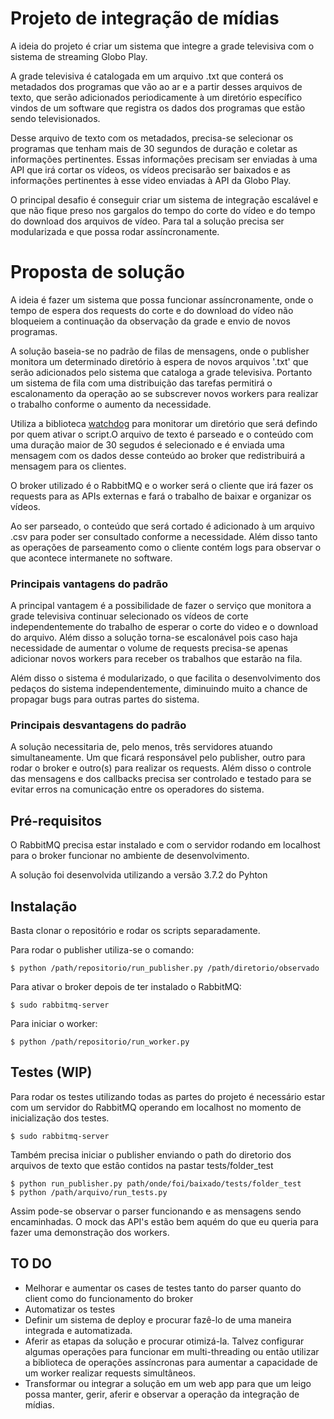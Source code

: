 # Projeto de integração de mídias

A ideia do projeto é criar um sistema que integre a grade televisiva com o sistema de streaming Globo Play. 

A grade televisiva é catalogada em um arquivo .txt que conterá os metadados dos programas que vão ao ar e a partir desses arquivos de texto, que serão adicionados periodicamente à um diretório específico vindos de um software que registra os dados dos programas que estão sendo televisionados. 

Desse arquivo de texto com os metadados, precisa-se selecionar os programas que tenham mais de 30 segundos de duração e coletar as informações pertinentes. Essas informações precisam ser enviadas à uma API que irá cortar os vídeos, os vídeos precisarão ser baixados e as informações pertinentes à esse video enviadas à API da Globo Play.

O principal desafio é conseguir criar um sistema de integração escalável e que não fique preso nos gargalos do tempo do corte do vídeo e do tempo do download dos arquivos de vídeo. Para tal a solução precisa ser modularizada e que possa rodar assíncronamente.

# Proposta de solução

A ideia é fazer um sistema que possa funcionar assíncronamente, onde o tempo de espera dos requests do corte e do download do vídeo não bloqueiem a continuação da observação da grade e envio de novos programas.

A solução baseia-se no padrão de filas de mensagens, onde o publisher monitora um determinado diretório à espera de novos arquivos '.txt' que serão adicionados pelo sistema que cataloga a grade televisiva. Portanto um sistema de fila com uma distribuição das tarefas permitirá o escalonamento da operação ao se subscrever novos workers para realizar o trabalho conforme o aumento da necessidade.

Utiliza a biblioteca [watchdog]('https://github.com/gorakhargosh/watchdog') para monitorar um diretório que será defindo por quem ativar o script.O  arquivo de texto é parseado e o conteúdo com uma duração maior de 30 segudos é selecionado e é enviada uma mensagem com os dados desse conteúdo ao broker que redistribuirá a mensagem para os clientes.

O broker utilizado é o RabbitMQ e o worker será o cliente que irá fazer os requests para as APIs externas e fará o trabalho de baixar e organizar os vídeos.

Ao ser parseado, o conteúdo que será cortado é adicionado à um arquivo .csv para poder ser consultado conforme a necessidade. Além disso tanto as operações de parseamento como o cliente contém logs para observar o que acontece intermanete no software.

### Principais vantagens do padrão

A principal vantagem é a possibilidade de fazer o serviço que monitora a grade televisiva continuar selecionado os vídeos de corte independentemente do trabalho de esperar o corte do video e o download do arquivo. Além disso a solução torna-se escalonável pois caso haja necessidade de aumentar o volume de requests precisa-se apenas adicionar novos workers para receber os trabalhos que estarão na fila.

Além disso o sistema é modularizado, o que facilita o desenvolvimento dos pedaços do sistema independentemente, diminuindo muito a chance de propagar bugs para outras partes do sistema.

### Principais desvantagens do padrão

A solução necessitaria de, pelo menos, três servidores atuando simultaneamente. Um que ficará responsável pelo publisher, outro para rodar o broker e outro(s) para realizar os requests. Além disso o controle das mensagens e dos callbacks precisa ser controlado e testado para se evitar erros na comunicação entre os operadores do sistema.

## Pré-requisitos

O RabbitMQ precisa estar instalado e com o servidor rodando em localhost para o broker funcionar no ambiente de desenvolvimento.

A solução foi desenvolvida utilizando a versão 3.7.2 do Pyhton

## Instalação

Basta clonar o repositório e rodar os scripts separadamente. 

Para rodar o publisher utiliza-se o comando:

```
$ python /path/repositorio/run_publisher.py /path/diretorio/observado
```

Para ativar o broker depois de ter instalado o RabbitMQ:

```
$ sudo rabbitmq-server
```

Para iniciar o worker:

```
$ python /path/repositorio/run_worker.py
```

## Testes (WIP)

Para rodar os testes utilizando todas as partes do projeto é necessário estar com um servidor do RabbitMQ operando em localhost no momento de inicialização dos testes.
```
$ sudo rabbitmq-server
```
Também precisa iniciar o publisher enviando o path do diretorio dos arquivos de texto que estão contidos na pastar tests/folder_test

```
$ python run_publisher.py path/onde/foi/baixado/tests/folder_test
$ python /path/arquivo/run_tests.py
```
Assim pode-se observar o parser funcionando e as mensagens sendo encaminhadas. O mock das API's estão bem aquém do que eu queria para fazer uma demonstração dos workers.
## TO DO

- Melhorar e aumentar os cases de testes tanto do parser quanto do client como do funcionamento do broker
- Automatizar os testes
- Definir um sistema de deploy e procurar fazê-lo de uma maneira integrada e automatizada.
- Aferir as etapas da solução e procurar otimizá-la. Talvez configurar algumas operações para funcionar em multi-threading ou então utilizar a biblioteca de operações assíncronas para aumentar a capacidade de um worker realizar requests simultâneos.
- Transformar ou integrar a solução em um web app para que um leigo possa manter, gerir, aferir e observar a operação da integração de mídias.